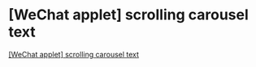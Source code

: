 # [WeChat applet] scrolling carousel text
[[WeChat applet] scrolling carousel text](https://aiwithcloud.com/2022/09/16/wechat_applet_scrolling_carousel_text/)